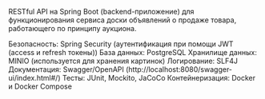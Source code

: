 RESTful API на Spring Boot (backend-приложение) для функционирования сервиса доски объявлений о продаже товара, работающего по принципу аукциона.

Безопасность: Spring Security (аутентификация при помощи JWT (access и refresh токены))
База данных: PostgreSQL
Хранилище данных: MINIO (используется для хранения картинок)
Логирование: SLF4J 
Документация: Swagger/OpenAPI (http://localhost:8080/swagger-ui/index.html#/)
Тесты: JUnit, Mockito, JaCoCo
Контейнеризация: Docker и Docker Compose
